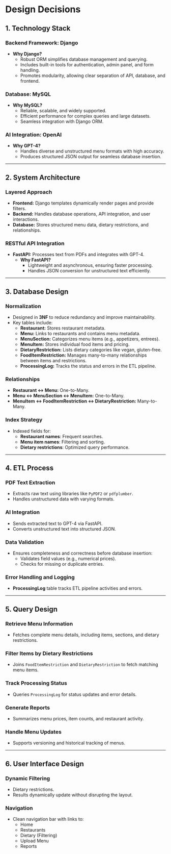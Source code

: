 # **Design Decisions**

## **1. Technology Stack**

### **Backend Framework: Django**

- **Why Django?**
  - Robust ORM simplifies database management and querying.
  - Includes built-in tools for authentication, admin panel, and form handling.
  - Promotes modularity, allowing clear separation of API, database, and frontend.

### **Database: MySQL**

- **Why MySQL?**
  - Reliable, scalable, and widely supported.
  - Efficient performance for complex queries and large datasets.
  - Seamless integration with Django ORM.

### **AI Integration: OpenAI**

- **Why GPT-4?**
  - Handles diverse and unstructured menu formats with high accuracy.
  - Produces structured JSON output for seamless database insertion.

---

## **2. System Architecture**

### **Layered Approach**

- **Frontend:** Django templates dynamically render pages and provide filters.
- **Backend:** Handles database operations, API integration, and user interactions.
- **Database:** Stores structured menu data, dietary restrictions, and relationships.

### **RESTful API Integration**

- **FastAPI:** Processes text from PDFs and integrates with GPT-4.
  - **Why FastAPI?**
    - Lightweight and asynchronous, ensuring faster processing.
    - Handles JSON conversion for unstructured text efficiently.

---

## **3. Database Design**

### **Normalization**

- Designed in **3NF** to reduce redundancy and improve maintainability.
- Key tables include:
  - **Restaurant:** Stores restaurant metadata.
  - **Menu:** Links to restaurants and contains menu metadata.
  - **MenuSection:** Categorizes menu items (e.g., appetizers, entrees).
  - **MenuItem:** Stores individual food items and pricing.
  - **DietaryRestriction:** Lists dietary categories like vegan, gluten-free.
  - **FoodItemRestriction:** Manages many-to-many relationships between items and restrictions.
  - **ProcessingLog:** Tracks the status and errors in the ETL pipeline.

### **Relationships**

- **Restaurant ↔ Menu:** One-to-Many.
- **Menu ↔ MenuSection ↔ MenuItem:** One-to-Many.
- **MenuItem ↔ FoodItemRestriction ↔ DietaryRestriction:** Many-to-Many.

### **Index Strategy**

- Indexed fields for:
  - **Restaurant names**: Frequent searches.
  - **Menu item names**: Filtering and sorting.
  - **Dietary restrictions**: Optimized query performance.

---

## **4. ETL Process**

### **PDF Text Extraction**

- Extracts raw text using libraries like `PyPDF2` or `pdfplumber`.
- Handles unstructured data with varying formats.

### **AI Integration**

- Sends extracted text to GPT-4 via FastAPI.
- Converts unstructured text into structured JSON.

### **Data Validation**

- Ensures completeness and correctness before database insertion:
  - Validates field values (e.g., numerical prices).
  - Checks for missing or duplicate entries.

### **Error Handling and Logging**

- **ProcessingLog** table tracks ETL pipeline activities and errors.

---

## **5. Query Design**

### **Retrieve Menu Information**

- Fetches complete menu details, including items, sections, and dietary restrictions.

### **Filter Items by Dietary Restrictions**

- Joins `FoodItemRestriction` and `DietaryRestriction` to fetch matching menu items.

### **Track Processing Status**

- Queries `ProcessingLog` for status updates and error details.

### **Generate Reports**

- Summarizes menu prices, item counts, and restaurant activity.

### **Handle Menu Updates**

- Supports versioning and historical tracking of menus.

---

## **6. User Interface Design**

### **Dynamic Filtering**

- Dietary restrictions.
- Results dynamically update without disrupting the layout.

### **Navigation**

- Clean navigation bar with links to:
  - Home
  - Restaurants
  - Dietary (Filtering)
  - Upload Menu
  - Reports
